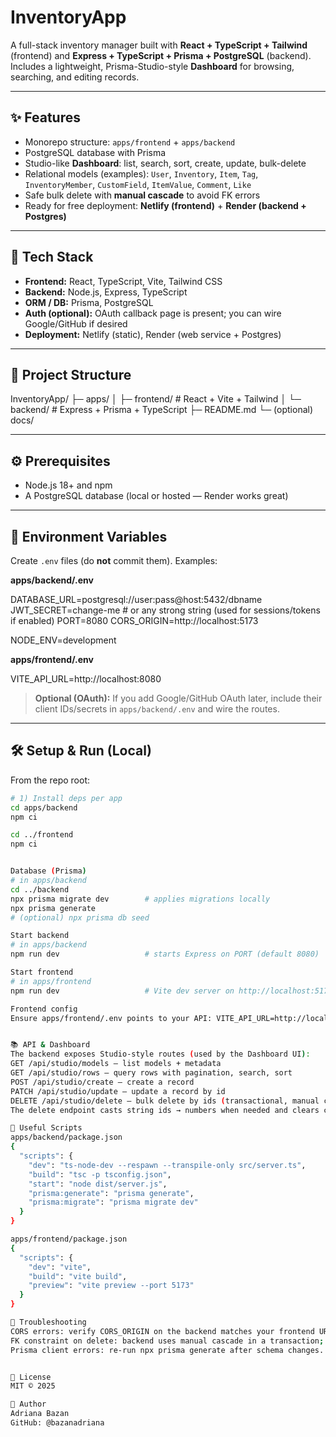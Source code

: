 # InventoryApp

A full-stack inventory manager built with **React + TypeScript + Tailwind** (frontend) and **Express + TypeScript + Prisma + PostgreSQL** (backend).  
Includes a lightweight, Prisma-Studio-style **Dashboard** for browsing, searching, and editing records.

---

## ✨ Features

- Monorepo structure: `apps/frontend` + `apps/backend`
- PostgreSQL database with Prisma
- Studio-like **Dashboard**: list, search, sort, create, update, bulk-delete
- Relational models (examples): `User`, `Inventory`, `Item`, `Tag`, `InventoryMember`, `CustomField`, `ItemValue`, `Comment`, `Like`
- Safe bulk delete with **manual cascade** to avoid FK errors
- Ready for free deployment: **Netlify (frontend)** + **Render (backend + Postgres)**

---

## 🧱 Tech Stack

- **Frontend:** React, TypeScript, Vite, Tailwind CSS
- **Backend:** Node.js, Express, TypeScript
- **ORM / DB:** Prisma, PostgreSQL
- **Auth (optional):** OAuth callback page is present; you can wire Google/GitHub if desired
- **Deployment:** Netlify (static), Render (web service + Postgres)

---

## 📁 Project Structure

InventoryApp/
├─ apps/
│ ├─ frontend/ # React + Vite + Tailwind
│ └─ backend/ # Express + Prisma + TypeScript
├─ README.md
└─ (optional) docs/


---

## ⚙️ Prerequisites

- Node.js 18+ and npm
- A PostgreSQL database (local or hosted — Render works great)

---

## 🔐 Environment Variables

Create `.env` files (do **not** commit them). Examples:

**apps/backend/.env**

DATABASE_URL=postgresql://user:pass@host:5432/dbname
JWT_SECRET=change-me # or any strong string (used for sessions/tokens if enabled)
PORT=8080
CORS_ORIGIN=http://localhost:5173

NODE_ENV=development


**apps/frontend/.env**

VITE_API_URL=http://localhost:8080


> **Optional (OAuth):** If you add Google/GitHub OAuth later, include their client IDs/secrets in `apps/backend/.env` and wire the routes.

---

## 🛠️ Setup & Run (Local)

From the repo root:

```bash
# 1) Install deps per app
cd apps/backend
npm ci

cd ../frontend
npm ci


Database (Prisma)
# in apps/backend
cd ../backend
npx prisma migrate dev        # applies migrations locally
npx prisma generate
# (optional) npx prisma db seed

Start backend
# in apps/backend
npm run dev                   # starts Express on PORT (default 8080)

Start frontend
# in apps/frontend
npm run dev                   # Vite dev server on http://localhost:5173

Frontend config
Ensure apps/frontend/.env points to your API: VITE_API_URL=http://localhost:8080.


📚 API & Dashboard
The backend exposes Studio-style routes (used by the Dashboard UI):
GET /api/studio/models — list models + metadata
GET /api/studio/rows — query rows with pagination, search, sort
POST /api/studio/create — create a record
PATCH /api/studio/update — update a record by id
DELETE /api/studio/delete — bulk delete by ids (transactional, manual cascade)
The delete endpoint casts string ids → numbers when needed and clears child rows first to avoid FK constraint errors.

🧪 Useful Scripts
apps/backend/package.json
{
  "scripts": {
    "dev": "ts-node-dev --respawn --transpile-only src/server.ts",
    "build": "tsc -p tsconfig.json",
    "start": "node dist/server.js",
    "prisma:generate": "prisma generate",
    "prisma:migrate": "prisma migrate dev"
  }
}

apps/frontend/package.json
{
  "scripts": {
    "dev": "vite",
    "build": "vite build",
    "preview": "vite preview --port 5173"
  }
}

🔧 Troubleshooting
CORS errors: verify CORS_ORIGIN on the backend matches your frontend URL (both local and deployed).
FK constraint on delete: backend uses manual cascade in a transaction; if you added new relations, update the cascade map accordingly.
Prisma client errors: re-run npx prisma generate after schema changes.


📜 License
MIT © 2025

👤 Author
Adriana Bazan
GitHub: @bazanadriana